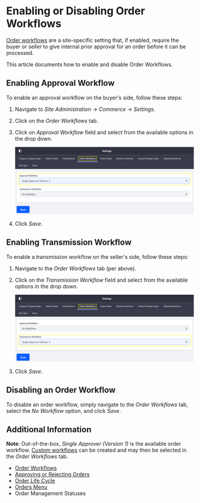 # Enabling or Disabling Order Workflows

[Order workflows](../README.md) are a site-specific setting that, if enabled, require the buyer or seller to give internal prior approval for an order before it can be processed.

This article documents how to enable and disable Order Workflows.

## Enabling Approval Workflow

To enable an approval workflow on the buyer's side, follow these steps:

1. Navigate to _Site Administration_ → _Commerce_ → _Settings_.
2. Click on the _Order Workflows_ tab.
3. Click on _Approval Workflow_ field and select from the available options in the drop down.

   ![Approval Workflow](./enabling-or-disabling-order-workflows/images/01.png)

4. Click *Save*.

## Enabling Transmission Workflow

To enable a transmission workflow on the seller's side, follow these steps:

1. Navigate to the _Order Workflows_ tab (per above).
2. Click on the _Transmission Workflow_ field and select from the available options in the drop down.

   ![Transmission Workflow](./enabling-or-disabling-order-workflows/images/02.png)

3. Click _Save_.

## Disabling an Order Workflow

To disable an order workflow, simply navigate to the _Order Workflows_ tab, select the _No Workflow_ option, and click _Save_.

## Additional Information

**Note**: Out-of-the-box, _Single Approver (Version 1)_ is the available order workflow. [Custom workflows](https://help.liferay.com/hc/en-us/articles/360018174111-Introduction-to-Workflow) can be created and may then be selected in the _Order Workflows_ tab.

* [Order Workflows](../README.md)
* [Approving or Rejecting Orders](../approving-or-rejecting-orders/README.md)
* [Order Life Cycle](../sales/order-life-cycle.md)
* [Orders Menu](../sales/orders-menu.md)
* Order Management Statuses
